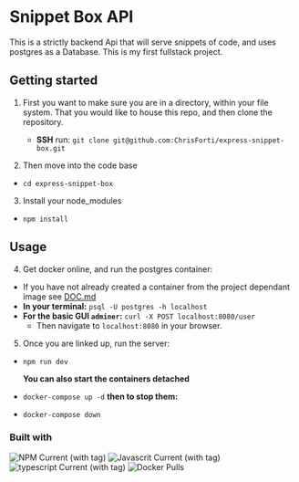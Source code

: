 # Snippet Box API

This is a strictly backend Api that will serve snippets of code, and uses postgres as a Database. This is my first fullstack project.

## Getting started

1. First you want to make sure you are in a directory, within your file system. That you would like to house this repo, and then clone the repository.

   - **SSH** run: `git clone git@github.com:ChrisForti/express-snippet-box.git`

2. Then move into the code base

- `cd express-snippet-box`

3. Install your node_modules

- `npm install`

## Usage

4. Get docker online, and run the postgres container:

- If you have not already created a container from the project dependant image see [DOC.md](DOC.md)
- **In your terminal:**
  `psql -U postgres -h localhost`
- **For the basic GUI `adminer`:**
  `curl -X POST localhost:8080/user`
  - Then navigate to `localhost:8080` in your browser.

5. Once you are linked up, run the server:

- `npm run dev`

  **You can also start the containers detached**

- `docker-compose up -d`
  **then to stop them:**
- `docker-compose down`

### Built with

![NPM Current (with tag)](https://img.shields.io/npm/v/npm.svg?logo=nodedotjs)
![Javascrit Current (with tag)](https://img.shields.io/badge/javascript-blue?logo=javascript)
![typescript Current (with tag)](https://img.shields.io/badge/TypeScript-v5.6.2-blue)
![Docker Pulls](https://img.shields.io/docker/pulls/:user/:repo)
